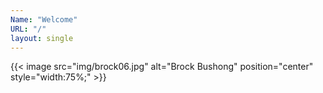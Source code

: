 ```yaml
---
Name: "Welcome"
URL: "/"
layout: single
---
```




{{< image src="img/brock06.jpg" alt="Brock Bushong" position="center" style="width:75%;" >}}

